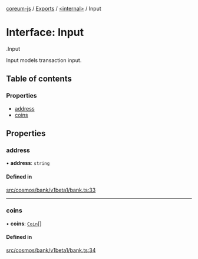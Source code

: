 [coreum-js](../README.md) / [Exports](../modules.md) / [<internal\>](../modules/internal_.md) / Input

# Interface: Input

[<internal>](../modules/internal_.md).Input

Input models transaction input.

## Table of contents

### Properties

- [address](internal_.Input.md#address)
- [coins](internal_.Input.md#coins)

## Properties

### address

• **address**: `string`

#### Defined in

[src/cosmos/bank/v1beta1/bank.ts:33](https://github.com/PyramydLabs/coreum-js/blob/cea84df/src/cosmos/bank/v1beta1/bank.ts#L33)

___

### coins

• **coins**: [`Coin`](../modules/internal_.md#coin)[]

#### Defined in

[src/cosmos/bank/v1beta1/bank.ts:34](https://github.com/PyramydLabs/coreum-js/blob/cea84df/src/cosmos/bank/v1beta1/bank.ts#L34)
